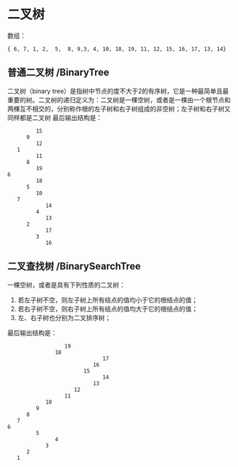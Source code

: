 # 二叉树
数组：
```
{ 6, 7, 1, 2,  5,  8, 9,3, 4, 10, 18, 19, 11, 12, 15, 16, 17, 13, 14}
```
## 普通二叉树 /BinaryTree
二叉树（binary tree）是指树中节点的度不大于2的有序树，它是一种最简单且最重要的树。二叉树的递归定义为：二叉树是一棵空树，或者是一棵由一个根节点和两棵互不相交的，分别称作根的左子树和右子树组成的非空树；左子树和右子树又同样都是二叉树
最后输出结构是：
```
         15
      9
         12
   1
         11
      8
         19
6
         18
      5
         10
   7
            14
         4
            13
      2
            17
         3
            16
```

## 二叉查找树 /BinarySearchTree
  
一棵空树，或者是具有下列性质的二叉树：
 1. 若左子树不空，则左子树上所有结点的值均小于它的根结点的值；
 2. 若右子树不空，则右子树上所有结点的值均大于它的根结点的值；
 3. 左、右子树也分别为二叉排序树；

最后输出结构是：
```
                  19
               18
                              17
                           16
                        15
                              14
                           13
                     12
                  11
            10
         9
      8
   7
6
         5
               4
            3
      2
   1
```